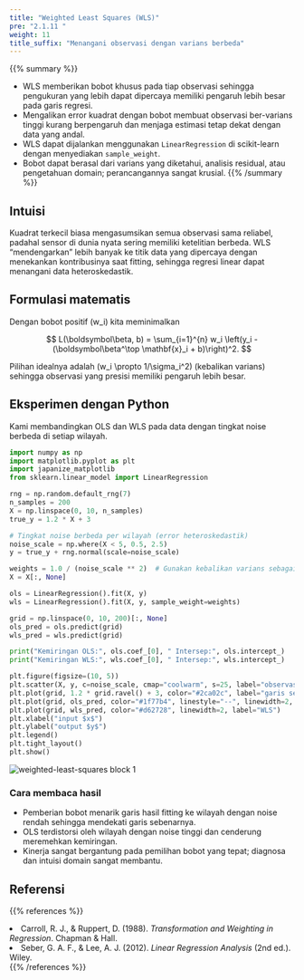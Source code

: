 ```yaml
---
title: "Weighted Least Squares (WLS)"
pre: "2.1.11 "
weight: 11
title_suffix: "Menangani observasi dengan varians berbeda"
---
```


{{% summary %}}
- WLS memberikan bobot khusus pada tiap observasi sehingga pengukuran yang lebih dapat dipercaya memiliki pengaruh lebih besar pada garis regresi.
- Mengalikan error kuadrat dengan bobot membuat observasi ber-varians tinggi kurang berpengaruh dan menjaga estimasi tetap dekat dengan data yang andal.
- WLS dapat dijalankan menggunakan `LinearRegression` di scikit-learn dengan menyediakan `sample_weight`.
- Bobot dapat berasal dari varians yang diketahui, analisis residual, atau pengetahuan domain; perancangannya sangat krusial.
{{% /summary %}}

## Intuisi
Kuadrat terkecil biasa mengasumsikan semua observasi sama reliabel, padahal sensor di dunia nyata sering memiliki ketelitian berbeda. WLS “mendengarkan” lebih banyak ke titik data yang dipercaya dengan menekankan kontribusinya saat fitting, sehingga regresi linear dapat menangani data heteroskedastik.

## Formulasi matematis
Dengan bobot positif \(w_i\) kita meminimalkan

$$
L(\boldsymbol\beta, b) = \sum_{i=1}^{n} w_i \left(y_i - (\boldsymbol\beta^\top \mathbf{x}_i + b)\right)^2.
$$

Pilihan idealnya adalah \(w_i \propto 1/\sigma_i^2\) (kebalikan varians) sehingga observasi yang presisi memiliki pengaruh lebih besar.

## Eksperimen dengan Python
Kami membandingkan OLS dan WLS pada data dengan tingkat noise berbeda di setiap wilayah.

```python
import numpy as np
import matplotlib.pyplot as plt
import japanize_matplotlib
from sklearn.linear_model import LinearRegression

rng = np.random.default_rng(7)
n_samples = 200
X = np.linspace(0, 10, n_samples)
true_y = 1.2 * X + 3

# Tingkat noise berbeda per wilayah (error heteroskedastik)
noise_scale = np.where(X < 5, 0.5, 2.5)
y = true_y + rng.normal(scale=noise_scale)

weights = 1.0 / (noise_scale ** 2)  # Gunakan kebalikan varians sebagai bobot
X = X[:, None]

ols = LinearRegression().fit(X, y)
wls = LinearRegression().fit(X, y, sample_weight=weights)

grid = np.linspace(0, 10, 200)[:, None]
ols_pred = ols.predict(grid)
wls_pred = wls.predict(grid)

print("Kemiringan OLS:", ols.coef_[0], " Intersep:", ols.intercept_)
print("Kemiringan WLS:", wls.coef_[0], " Intersep:", wls.intercept_)

plt.figure(figsize=(10, 5))
plt.scatter(X, y, c=noise_scale, cmap="coolwarm", s=25, label="observasi (warna=noise)")
plt.plot(grid, 1.2 * grid.ravel() + 3, color="#2ca02c", label="garis sebenarnya")
plt.plot(grid, ols_pred, color="#1f77b4", linestyle="--", linewidth=2, label="OLS")
plt.plot(grid, wls_pred, color="#d62728", linewidth=2, label="WLS")
plt.xlabel("input $x$")
plt.ylabel("output $y$")
plt.legend()
plt.tight_layout()
plt.show()
```

![weighted-least-squares block 1](/images/basic/regression/weighted-least-squares_block01.svg)

### Cara membaca hasil
- Pemberian bobot menarik garis hasil fitting ke wilayah dengan noise rendah sehingga mendekati garis sebenarnya.
- OLS terdistorsi oleh wilayah dengan noise tinggi dan cenderung meremehkan kemiringan.
- Kinerja sangat bergantung pada pemilihan bobot yang tepat; diagnosa dan intuisi domain sangat membantu.

## Referensi
{{% references %}}
<li>Carroll, R. J., &amp; Ruppert, D. (1988). <i>Transformation and Weighting in Regression</i>. Chapman &amp; Hall.</li>
<li>Seber, G. A. F., &amp; Lee, A. J. (2012). <i>Linear Regression Analysis</i> (2nd ed.). Wiley.</li>
{{% /references %}}
